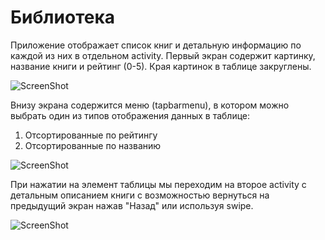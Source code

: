 # Библиотека

Приложение отображает список книг и детальную информацию по каждой из них в отдельном activity.
Первый экран содержит картинку, название книги и рейтинг (0-5). Края картинок в таблице закруглены. 

![ScreenShot](http://i.imgur.com/Y0ByFFH.png)

Внизу экрана содержится меню (tapbarmenu), в котором можно выбрать один из типов отображения данных в таблице: 

1. Отсортированные по рейтингу 
2. Отсортированные по названию

![ScreenShot](http://i.imgur.com/oDQQ2B9.png)

При нажатии на элемент таблицы мы переходим на второе activity с детальным описанием книги с возможностью вернуться на 
предыдущий экран нажав "Назад" или используя swipe.

![ScreenShot](http://i.imgur.com/3lo1gTm.png)
